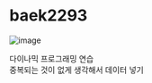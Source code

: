 # baek2293

![image](https://user-images.githubusercontent.com/48464681/116521059-75726680-a90e-11eb-835c-0f49476da10b.png)
   

   
다이나믹 프로그래밍 연습   
중복되는 것이 없게 생각해서 데이터 넣기

